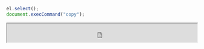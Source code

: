 ```ts
el.select();
document.execCommand("copy");
```

<iframe src="https://liaojunjun.github.io/nice/root/javascript/copy_to_clipboard_demo.html" width="100%" height="50"></iframe>
